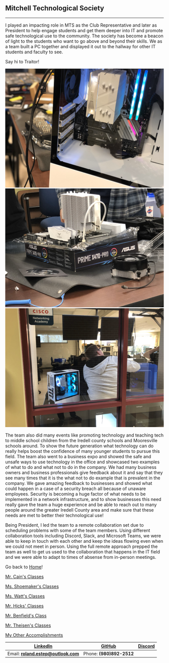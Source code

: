 ## Mitchell Technological Society
----------------------------------

I played an impacting role in MTS as the Club Representative and later as President to help engage students and get them deeper into IT and promote safe technological use to the community.  The society has become a beacon of light to the students who want to go above and beyond their skills.  We as a team built a PC together and displayed it out to the hallway for other IT students and faculty to see.

Say hi to Traitor!

![Traitor](traitor.jpg)
![Traitor Box Build](traitor_boxbuild.jpg)
![Traitor Setup](traitor_setup.jpg)

The team also did many events like promoting technology and teaching tech to middle school children from the Iredell county schools and Mooresville schools around.  To show the future generation what technology can do really helps boost the confidence of many younger students to pursue this field.  The team also went to a business expo and showed the safe and unsafe ways to use technology in the office and showcased two examples of what to do and what not to do in the company.  We had many business owners and business professionals give feedback about it and say that they see many times that it is the what not to do example that is prevalent in the company.  We gave amazing feedback to businesses and showed what could happen in a case of a security breach all because of unaware employees.  Security is becoming a huge factor of what needs to be implemented in a network infrastructure, and to show businesses this need really gave the team a huge experience and be able to reach out to many people around the greater Iredell County area and make sure that these needs are met to better their technological use!

Being President, I led the team to a remote collaboration set due to scheduling problems with some of the team members.  Using different collaboration tools including Discord, Slack, and Microsoft Teams, we were able to keep in touch with each other and keep the ideas flowing even when we could not meet in person.  Using the full remote approach prepped the team as well to get us used to the collaboration that happens in the IT field and we were able to adapt to times of absense from in-person meetings.

Go back to [Home](https://rcestep.github.io)!

[Mr. Cain's Classes](https://rcestep.github.io/mrcainclass/mrcainclass.html)

[Ms. Shoemaker's Classes](https://rcestep.github.io/msshoemakerclass/msshoemakerclass.html)

[Ms. Watt's Classes](https://rcestep.github.io/mswattclass/mswattclass.html)

[Mr. Hicks' Classes](https://rcestep.github.io/mrhicksclass/mrhicksclass.html)

[Mr. Benfield's Class](https://rcestep.github.io/mrbenfieldclass/mrbenfieldclass.html)

[Mr. Theisen's Classes](https://rcestep.github.io/mrtheisenclass/mrtheisenclass.html)

[My Other Accomplishments](https://rcestep.github.io/other/other.html)

[LinkedIn](https://linkedin.com/in/roland-c-estep) | [GitHub](https://github.com/rcestep) | [Discord](https://discordhub.com/profile/532348150019522580)
-------------------------------------------------- | ------------------------------------ | ------------------------------------------------------------
Email: **roland.estep@outlook.com**                | Phone: **(980)892-2512**             |
